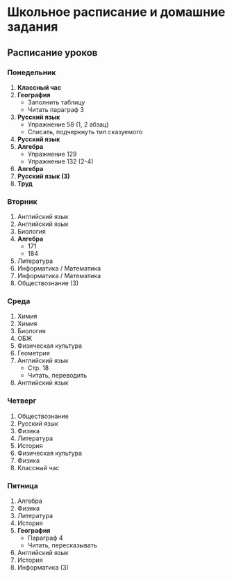 # Школьное расписание и домашние задания

## Расписание уроков

### Понедельник
1. **Классный час**  
2. **География**  
   - Заполнить таблицу  
   - Читать параграф 3
3. **Русский язык**  
   - Упражнение 58 (1, 2 абзац)  
   - Списать, подчеркнуть тип сказуемого
4. **Русский язык**  
5. **Алгебра**  
   - Упражнение 129  
   - Упражнение 132 (2-4)
6. **Алгебра**  
7. **Русский язык (3)**  
8. **Труд**

### Вторник
1. Английский язык  
2. Английский язык  
3. Биология  
4. **Алгебра**
   - 171
   - 184
6. Литература  
7. Информатика / Математика  
8. Информатика / Математика  
9. Обществознание (3)

### Среда
1. Химия  
2. Химия  
3. Биология  
4. ОБЖ  
5. Физическая культура  
6. Геометрия  
7. Английский язык
   - Стр. 18
   - Читать, переводить
9. Английский язык

### Четверг
1. Обществознание  
2. Русский язык  
3. Физика  
4. Литература  
5. История  
6. Физическая культура  
7. Физика  
8. Классный час

### Пятница
1. Алгебра  
2. Физика  
3. Литература  
4. История  
5. **География**
   - Параграф 4
   - Читать, пересказывать
7. Английский язык  
8. История  
9. Информатика (3)
